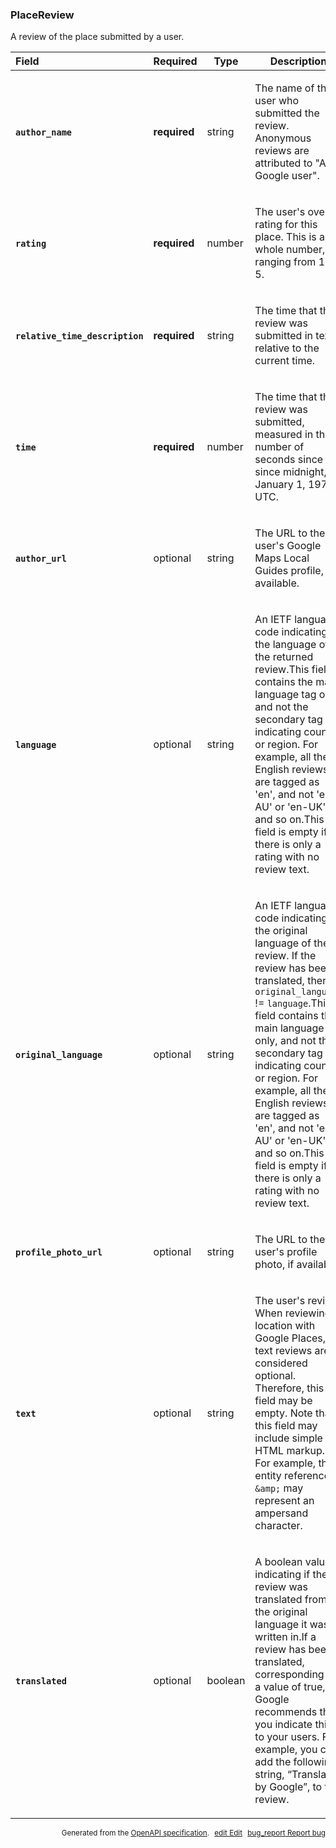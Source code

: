 <!--- This is a generated file, do not edit! -->
<!--- [START maps_http_schema_placereview] -->
<h3 class="schema-object" id="PlaceReview">PlaceReview</h3>

A review of the place submitted by a user.

| Field                                                                                                                                  | Required     | Type    | Description                                                                                                                                                                                                                                                                                                                                                                                                                                                                                          |
| :------------------------------------------------------------------------------------------------------------------------------------- | ------------ | ------- | ---------------------------------------------------------------------------------------------------------------------------------------------------------------------------------------------------------------------------------------------------------------------------------------------------------------------------------------------------------------------------------------------------------------------------------------------------------------------------------------------------- |
| <h4 id="PlaceReview-author_name" class="add-link schema-object-property-key"><code>author_name</code></h4>                             | **required** | string  | <div class="nonref-property-description"><p>The name of the user who submitted the review. Anonymous reviews are attributed to "A Google user".</p></div>                                                                                                                                                                                                                                                                                                                                            |
| <h4 id="PlaceReview-rating" class="add-link schema-object-property-key"><code>rating</code></h4>                                       | **required** | number  | <div class="nonref-property-description"><p>The user's overall rating for this place. This is a whole number, ranging from 1 to 5.</p></div>                                                                                                                                                                                                                                                                                                                                                         |
| <h4 id="PlaceReview-relative_time_description" class="add-link schema-object-property-key"><code>relative_time_description</code></h4> | **required** | string  | <div class="nonref-property-description"><p>The time that the review was submitted in text, relative to the current time.</p></div>                                                                                                                                                                                                                                                                                                                                                                  |
| <h4 id="PlaceReview-time" class="add-link schema-object-property-key"><code>time</code></h4>                                           | **required** | number  | <div class="nonref-property-description"><p>The time that the review was submitted, measured in the number of seconds since since midnight, January 1, 1970 UTC.</p></div>                                                                                                                                                                                                                                                                                                                           |
| <h4 id="PlaceReview-author_url" class="add-link schema-object-property-key"><code>author_url</code></h4>                               | optional     | string  | <div class="nonref-property-description"><p>The URL to the user's Google Maps Local Guides profile, if available.</p></div>                                                                                                                                                                                                                                                                                                                                                                          |
| <h4 id="PlaceReview-language" class="add-link schema-object-property-key"><code>language</code></h4>                                   | optional     | string  | <div class="nonref-property-description"><p>An IETF language code indicating the language of the returned review.This field contains the main language tag only, and not the secondary tag indicating country or region. For example, all the English reviews are tagged as 'en', and not 'en-AU' or 'en-UK' and so on.This field is empty if there is only a rating with no review text.</p></div>                                                                                                  |
| <h4 id="PlaceReview-original_language" class="add-link schema-object-property-key"><code>original_language</code></h4>                 | optional     | string  | <div class="nonref-property-description"><p>An IETF language code indicating the original language of the review. If the review has been translated, then <code>original_language</code> != <code>language</code>.This field contains the main language tag only, and not the secondary tag indicating country or region. For example, all the English reviews are tagged as 'en', and not 'en-AU' or 'en-UK' and so on.This field is empty if there is only a rating with no review text.</p></div> |
| <h4 id="PlaceReview-profile_photo_url" class="add-link schema-object-property-key"><code>profile_photo_url</code></h4>                 | optional     | string  | <div class="nonref-property-description"><p>The URL to the user's profile photo, if available.</p></div>                                                                                                                                                                                                                                                                                                                                                                                             |
| <h4 id="PlaceReview-text" class="add-link schema-object-property-key"><code>text</code></h4>                                           | optional     | string  | <div class="nonref-property-description"><p>The user's review. When reviewing a location with Google Places, text reviews are considered optional. Therefore, this field may be empty. Note that this field may include simple HTML markup. For example, the entity reference <code>&#x26;amp;</code> may represent an ampersand character.</p></div>                                                                                                                                                |
| <h4 id="PlaceReview-translated" class="add-link schema-object-property-key"><code>translated</code></h4>                               | optional     | boolean | <div class="nonref-property-description"><p>A boolean value indicating if the review was translated from the original language it was written in.If a review has been translated, corresponding to a value of true, Google recommends that you indicate this to your users. For example, you can add the following string, “Translated by Google”, to the review.</p></div>                                                                                                                          |

<p style="text-align: right; font-size: smaller;">Generated from the <a class="gc-analytics-event" data-category="GMP" data-label="openapi-github" href="https://github.com/googlemaps/openapi-specification" title="Google Maps Platform OpenAPI Specification" class="external">OpenAPI specification</a>.
<a class="gc-analytics-event" data-category="GMP" data-label="openapi-github-maps-http-schema-placereview" data-action="edit" style="margin-left: 5px;" href="https://github.com/googlemaps/openapi-specification/blob/main/specification/schemas/PlaceReview.yml" title="Edit on GitHub"><span class="material-icons">edit</span> Edit</a>
<a class="gc-analytics-event" data-category="GMP" data-label="openapi-github-maps-http-schema-placereview" data-action="bug" style="margin-left: 5px;" href="https://github.com/googlemaps/openapi-specification/issues/new?assignees=&labels=type%3A+bug%2C+triage+me&template=bug_report.md&title=[schemas] Bug - PlaceReview" title="File bug for schemas on GitHub"><span class="material-icons">bug_report</span> Report bug</a>
</p>

<!--- [END maps_http_schema_placereview] -->
